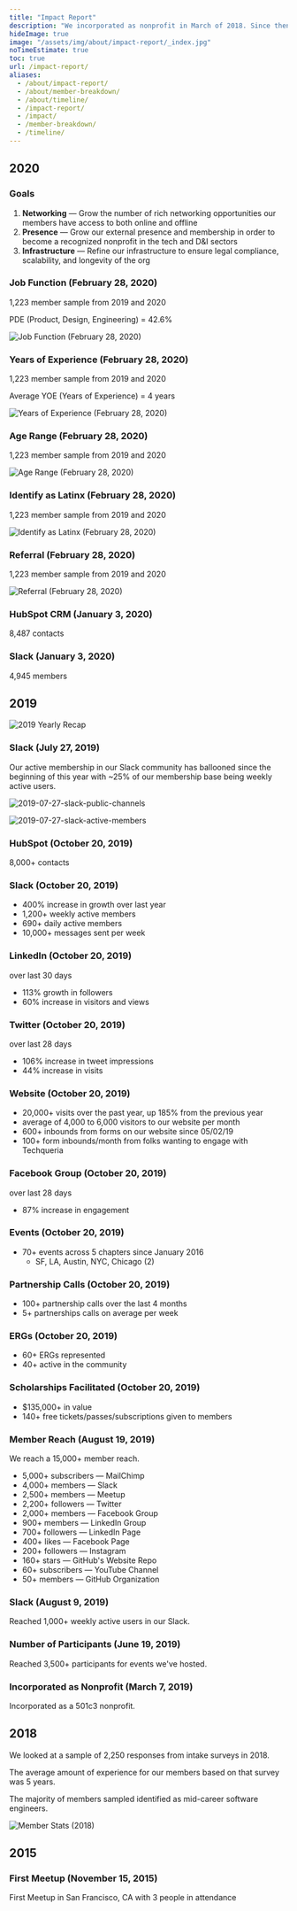 ```yaml
---
title: "Impact Report"
description: "We incorporated as nonprofit in March of 2018. Since then, we've taken actionable steps to becoming the community we enivision for Latinx in Tech."
hideImage: true
image: "/assets/img/about/impact-report/_index.jpg"
noTimeEstimate: true
toc: true
url: /impact-report/
aliases:
  - /about/impact-report/
  - /about/member-breakdown/
  - /about/timeline/
  - /impact-report/
  - /impact/
  - /member-breakdown/
  - /timeline/
---
```


## 2020

### Goals

1. **Networking** — Grow the number of rich networking opportunities our members have access to both online and offline
2. **Presence** — Grow our external presence and membership in order to become a recognized nonprofit in the tech and D&I sectors
3. **Infrastructure** — Refine our infrastructure to ensure legal compliance, scalability, and longevity of the org

### Job Function (February 28, 2020)

1,223 member sample from 2019 and 2020

PDE (Product, Design, Engineering) = 42.6%

<img class="mt-2 mb-2 u-box-shadow--none" src="/assets/img/about/impact-report/member-stats/job-function.png" alt="Job Function (February 28, 2020)">

### Years of Experience (February 28, 2020)

1,223 member sample from 2019 and 2020

Average YOE (Years of Experience) = 4 years

<img class="mt-2 mb-2 u-box-shadow--none" src="/assets/img/about/impact-report/member-stats/yoe.png" alt="Years of Experience (February 28, 2020)">

### Age Range (February 28, 2020)

1,223 member sample from 2019 and 2020

<img class="mt-2 mb-2 u-box-shadow--none" src="/assets/img/about/impact-report/member-stats/age-range.png" alt="Age Range (February 28, 2020)">

### Identify as Latinx (February 28, 2020)

1,223 member sample from 2019 and 2020

<img class="mt-2 mb-2 u-box-shadow--none" src="/assets/img/about/impact-report/member-stats/identify-as-latinx.png" alt="Identify as Latinx (February 28, 2020)">

### Referral (February 28, 2020)

1,223 member sample from 2019 and 2020

<img class="mt-2 mb-2 u-box-shadow--none" src="/assets/img/about/impact-report/member-stats/referral.png" alt="Referral (February 28, 2020)">

### HubSpot CRM (January 3, 2020)

8,487 contacts

### Slack (January 3, 2020)

4,945 members

## 2019

![2019 Yearly Recap](/assets/img/about/impact-report/2019-yearly-recap.png)

### Slack (July 27, 2019)

Our active membership in our Slack community has ballooned since the beginning of this year with ~25% of our membership base being weekly active users.

![2019-07-27-slack-public-channels](/assets/img/about/impact-report/2019-07-27-slack-public-channels.jpg)

![2019-07-27-slack-active-members](/assets/img/about/impact-report/2019-07-27-slack-active-members.jpg)

### HubSpot (October 20, 2019)

8,000+ contacts

### Slack (October 20, 2019)

- 400% increase in growth over last year
- 1,200+ weekly active members
- 690+ daily active members
- 10,000+ messages sent per week

### LinkedIn (October 20, 2019)

over last 30 days

- 113% growth in followers
- 60% increase in visitors and views

### Twitter (October 20, 2019)

over last 28 days

- 106% increase in tweet impressions
- 44% increase in visits

### Website (October 20, 2019)

- 20,000+ visits over the past year, up 185% from the previous year
- average of 4,000 to 6,000 visitors to our website per month
- 600+ inbounds from forms on our website since 05/02/19
- 100+ form inbounds/month from folks wanting to engage with Techqueria

### Facebook Group (October 20, 2019)

over last 28 days

- 87% increase in engagement

### Events (October 20, 2019)

- 70+ events across 5 chapters since January 2016
  - SF, LA, Austin, NYC, Chicago (2)

### Partnership Calls (October 20, 2019)

  - 100+ partnership calls over the last 4 months
  - 5+ partnerships calls on average per week

### ERGs (October 20, 2019)

- 60+ ERGs represented
- 40+ active in the community

### Scholarships Facilitated (October 20, 2019)

- $135,000+ in value
- 140+ free tickets/passes/subscriptions given to members

### Member Reach (August 19, 2019)

We reach a 15,000+ member reach.

- 5,000+ subscribers — MailChimp
- 4,000+ members — Slack
- 2,500+ members — Meetup
- 2,200+ followers — Twitter
- 2,000+ members — Facebook Group
- 900+ members — LinkedIn Group
- 700+ followers — LinkedIn Page
- 400+ likes — Facebook Page
- 200+ followers — Instagram
- 160+ stars — GitHub's Website Repo
- 60+ subscribers — YouTube Channel
- 50+ members — GitHub Organization

### Slack (August 9, 2019)

Reached 1,000+ weekly active users in our Slack.

### Number of Participants (June 19, 2019)

Reached 3,500+ participants for events we've hosted.

### Incorporated as Nonprofit (March 7, 2019)

Incorporated as a 501c3 nonprofit.

## 2018

We looked at a sample of 2,250 responses from intake surveys in 2018.

The average amount of experience for our members based on that survey was 5 years.

The majority of members sampled identified as mid-career software engineers.

<img class="mt-2 mb-2 u-box-shadow--none" src="/assets/img/about/impact-report/member-stats/2018.png" alt="Member Stats (2018)">

## 2015

### First Meetup (November 15, 2015)

First Meetup in San Francisco, CA with 3 people in attendance
